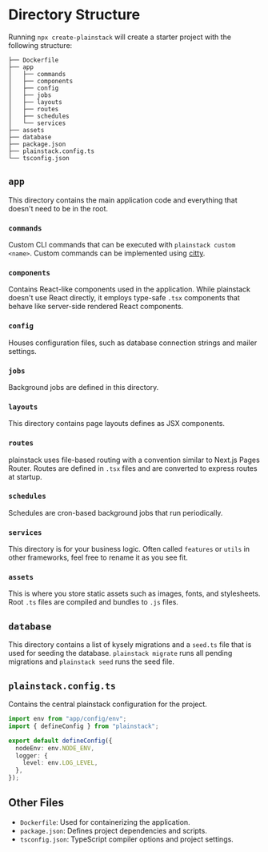 # Directory Structure

Running `npx create-plainstack` will create a starter project with the following structure:

```
├── Dockerfile
├── app
│   ├── commands
│   ├── components
│   ├── config
│   ├── jobs
│   ├── layouts
│   ├── routes
│   ├── schedules
│   └── services
├── assets
├── database
├── package.json
├── plainstack.config.ts
└── tsconfig.json
```

## `app`

This directory contains the main application code and everything that doesn't need to be in the root.

### `commands`

Custom CLI commands that can be executed with `plainstack custom <name>`. Custom commands can be implemented using [citty](https://github.com/unjs/citty).

### `components`

Contains React-like components used in the application. While plainstack doesn't use React directly, it employs type-safe `.tsx` components that behave like server-side rendered React components.

### `config`

Houses configuration files, such as database connection strings and mailer settings.

### `jobs`

Background jobs are defined in this directory.

### `layouts`

This directory contains page layouts defines as JSX components.

### `routes`

plainstack uses file-based routing with a convention similar to Next.js Pages Router. Routes are defined in `.tsx` files and are converted to express routes at startup.

### `schedules`

Schedules are cron-based background jobs that run periodically.

### `services`

This directory is for your business logic. Often called `features` or `utils` in other frameworks, feel free to rename it as you see fit.

### `assets`

This is where you store static assets such as images, fonts, and stylesheets. Root `.ts` files are compiled and bundles to `.js` files.

## `database`

This directory contains a list of kysely migrations and a `seed.ts` file that is used for seeding the database. `plainstack migrate` runs all pending migrations and `plainstack seed` runs the seed file.

## `plainstack.config.ts`

Contains the central plainstack configuration for the project.

```typescript
import env from "app/config/env";
import { defineConfig } from "plainstack";

export default defineConfig({
  nodeEnv: env.NODE_ENV,
  logger: {
    level: env.LOG_LEVEL,
  },
});
```

## Other Files

- `Dockerfile`: Used for containerizing the application.
- `package.json`: Defines project dependencies and scripts.
- `tsconfig.json`: TypeScript compiler options and project settings.
